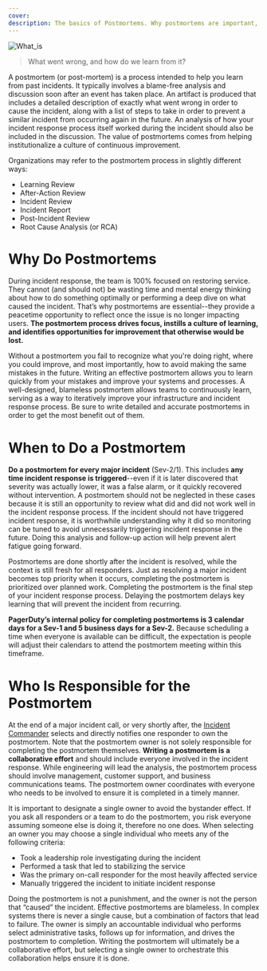 ```yaml
---
cover: 
description: The basics of Postmortems. Why postmortems are important, when they should be done, and who is responsible for the postmortem. 
---
```

![What_is](../assets/img/headers/Postmortem_What_is.png)

> What went wrong, and how do we learn from it?

A postmortem (or post-mortem) is a process intended to help you learn from past incidents. It typically involves a blame-free analysis and discussion soon after an event has taken place. An artifact is produced that includes a detailed description of exactly what went wrong in order to cause the incident, along with a list of steps to take in order to prevent a similar incident from occurring again in the future. An analysis of how your incident response process itself worked during the incident should also be included in the discussion. The value of postmortems comes from helping institutionalize a culture of continuous improvement.

Organizations may refer to the postmortem process in slightly different ways:

- Learning Review
- After-Action Review
- Incident Review
- Incident Report
- Post-Incident Review
- Root Cause Analysis (or RCA)

# Why Do Postmortems

During incident response, the team is 100% focused on restoring service. They cannot (and should not) be wasting time and mental energy thinking about how to do something optimally or performing a deep dive on what caused the incident. That’s why postmortems are essential--they provide a peacetime opportunity to reflect once the issue is no longer impacting users. **The postmortem process drives focus, instills a culture of learning, and identifies opportunities for improvement that otherwise would be lost.**

Without a postmortem you fail to recognize what you're doing right, where you could improve, and most importantly, how to avoid making the same mistakes in the future. Writing an effective postmortem allows you to learn quickly from your mistakes and improve your systems and processes. A well-designed, blameless postmortem allows teams to continuously learn, serving as a way to iteratively improve your infrastructure and incident response process. Be sure to write detailed and accurate postmortems in order to get the most benefit out of them. 

# When to Do a Postmortem
**Do a postmortem for every major incident** (Sev-2/1). This includes **any time incident response is triggered**--even if it is later discovered that severity was actually lower, it was a false alarm, or it quickly recovered without intervention. A postmortem should not be neglected in these cases because it is still an opportunity to review what did and did not work well in the incident response process. If the incident should not have triggered incident response, it is worthwhile understanding why it did so monitoring can be tuned to avoid unnecessarily triggering incident response in the future. Doing this analysis and follow-up action will help prevent alert fatigue going forward. 

Postmortems are done shortly after the incident is resolved, while the context is still fresh for all responders. Just as resolving a major incident becomes top priority when it occurs, completing the postmortem is prioritized over planned work. Completing the postmortem is the final step of your incident response process. Delaying the postmortem delays key learning that will prevent the incident from recurring. 

**PagerDuty’s internal policy for completing postmortems is 3 calendar days for a Sev-1 and 5 business days for a Sev-2.** Because scheduling a time when everyone is available can be difficult, the expectation is people will adjust their calendars to attend the postmortem meeting within this timeframe. 

# Who Is Responsible for the Postmortem
At the end of a major incident call, or very shortly after, the [Incident Commander](https://response.pagerduty.com/training/incident_commander/) selects and directly notifies one responder to own the postmortem. Note that the postmortem owner is not solely responsible for completing the postmortem themselves. **Writing a postmortem is a collaborative effort** and should include everyone involved in the incident response. While engineering will lead the analysis, the postmortem process should involve management, customer support, and business communications teams. The postmortem owner coordinates with everyone who needs to be involved to ensure it is completed in a timely manner. 

It is important to designate a single owner to avoid the bystander effect. If you ask all responders or a team to do the postmortem, you risk everyone assuming someone else is doing it, therefore no one does. When selecting an owner you may choose a single individual who meets any of the following criteria:

- Took a leadership role investigating during the incident 
- Performed a task that led to stabilizing the service
- Was the primary on-call responder for the most heavily affected service 
- Manually triggered the incident to initiate incident response

Doing the postmortem is not a punishment, and the owner is not the person that “caused” the incident. Effective postmortems are blameless. In complex systems there is never a single cause, but a combination of factors that lead to failure. The owner is simply an accountable individual who performs select administrative tasks, follows up for information, and drives the postmortem to completion. Writing the postmortem will ultimately be a collaborative effort, but selecting a single owner to orchestrate this collaboration helps ensure it is done.  